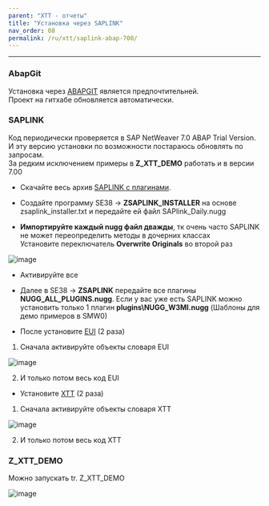```yaml
---
parent: "XTT - отчеты"
title: "Установка через SAPLINK"
nav_order: 08
permalink: /ru/xtt/saplink-abap-700/
---
```


***

### AbapGit

Установка через [ABAPGIT](../installation-guide/) является предпочтительней.\
Проект на гитхабе обновляется автоматически.


### SAPLINK
Код периодически проверяется в SAP NetWeaver 7.0 ABAP Trial Version.\
И эту версию установки по возможности постараюсь обновлять по запросам.\
За редким исключением примеры в **Z_XTT_DEMO** работать и в версии 7.00

* Скачайте весь архив [SAPLINK с плагинами](https://bizhuka.github.io/saplink/saplink.zip).

* Создайте программу SE38 -> **ZSAPLINK_INSTALLER** на основе zsaplink_installer.txt и передайте ей файл SAPlink_Daily.nugg

* **Импортируйте каждый nugg файл дважды**, тк очень часто SAPLINK не может переопределить методы в дочерних классах\
Установите переключатель **Overwrite Originals** во второй раз

![image](https://user-images.githubusercontent.com/36256417/109108371-a17e3980-775d-11eb-8b71-8ec13286a7fb.png)

* Активируйте все

* Далее в SE38 -> **ZSAPLINK** передайте все плагины **NUGG_ALL_PLUGINS.nugg**. Если у вас уже есть SAPLINK можно установить только 1 плагин __plugins\NUGG_W3MI.nugg__ (Шаблоны для демо примеров в SMW0)

* После установите [EUI](https://bizhuka.github.io/saplink/eui.zip)  (2 раза)

1) Сначала активируйте объекты словаря EUI

![image](https://user-images.githubusercontent.com/36256417/109107342-bce84500-775b-11eb-8556-5911da44c599.png)

2) И только потом весь код EUI

* Установите [XTT](https://bizhuka.github.io/saplink/xtt.zip) (2 раза)

1) Сначала активируйте объекты словаря XTT

![image](https://user-images.githubusercontent.com/36256417/109107692-64657780-775c-11eb-9e7c-ac28519f4d9d.png)

2) И только потом весь код XTT

### Z_XTT_DEMO

Можно запускать tr. Z_XTT_DEMO 

![image](https://user-images.githubusercontent.com/36256417/109107844-ab536d00-775c-11eb-9a6b-16f173cb5cc3.png)


